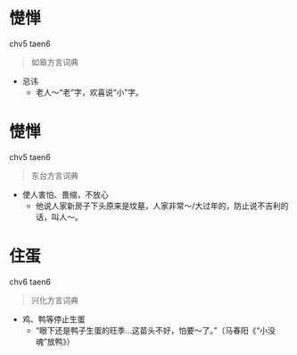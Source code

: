 # 憷惮
chv5 taen6
> 如皋方言词典
- 忌讳
  - 老人～“老”字，欢喜说“小”字。


# 憷惮
chv5 taen6
> 东台方言词典
- 使人害怕、畏缩，不放心
  - 他说人家新房子下头原来是坟墓，人家非常～/大过年的，防止说不吉利的话，叫人～。


# 住蛋
chv6 taen6
> 兴化方言词典
- 鸡、鸭等停止生蛋
  - “眼下还是鸭子生蛋的旺季…这苗头不好，怕要～了。”（马春阳《“小没魂”放鸭》）
